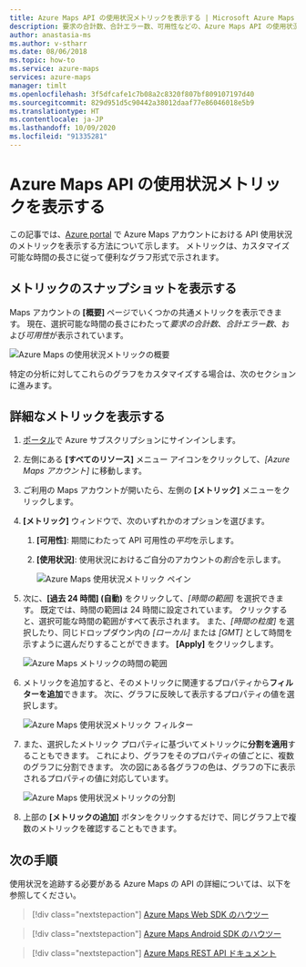 ```yaml
---
title: Azure Maps API の使用状況メトリックを表示する | Microsoft Azure Maps
description: 要求の合計数、合計エラー数、可用性などの、Azure Maps API の使用状況メトリックを表示する方法について説明します。 データをフィルター処理して結果を分割する方法を参照してください。
author: anastasia-ms
ms.author: v-stharr
ms.date: 08/06/2018
ms.topic: how-to
ms.service: azure-maps
services: azure-maps
manager: timlt
ms.openlocfilehash: 3f5dfcafe1c7b08a2c8320f807bf809107197d40
ms.sourcegitcommit: 829d951d5c90442a38012daaf77e86046018e5b9
ms.translationtype: HT
ms.contentlocale: ja-JP
ms.lasthandoff: 10/09/2020
ms.locfileid: "91335281"
---
```

# <a name="view-azure-maps-api-usage-metrics"></a>Azure Maps API の使用状況メトリックを表示する

この記事では、[Azure portal](https://portal.azure.com) で Azure Maps アカウントにおける API 使用状況のメトリックを表示する方法について示します。 メトリックは、カスタマイズ可能な時間の長さに従って便利なグラフ形式で示されます。

## <a name="view-metric-snapshot"></a>メトリックのスナップショットを表示する

Maps アカウントの **[概要]** ページでいくつかの共通メトリックを表示できます。 現在、選択可能な時間の長さにわたって*要求の合計数*、*合計エラー数*、および*可用性*が表示されています。

![Azure Maps の使用状況メトリックの概要](media/how-to-view-api-usage/portal-overview.png)

特定の分析に対してこれらのグラフをカスタマイズする場合は、次のセクションに進みます。

## <a name="view-detailed-metrics"></a>詳細なメトリックを表示する

1. [ポータル](https://portal.azure.com)で Azure サブスクリプションにサインインします。

2. 左側にある **[すべてのリソース]** メニュー アイコンをクリックして、*[Azure Maps アカウント]* に移動します。

3. ご利用の Maps アカウントが開いたら、左側の **[メトリック]** メニューをクリックします。

4. **[メトリック]** ウィンドウで、次のいずれかのオプションを選びます。

   1. **[可用性]**: 期間にわたって API 可用性の*平均*を示します。
   2. **[使用状況]**: 使用状況におけるご自分のアカウントの*割合*を示します。

      ![Azure Maps 使用状況メトリック ペイン](media/how-to-view-api-usage/portal-metrics.png)

5. 次に、**[過去 24 時間] (自動)** をクリックして、*[時間の範囲]* を選択できます。 既定では、時間の範囲は 24 時間に設定されています。 クリックすると、選択可能な時間の範囲がすべて表示されます。 また、*[時間の粒度]* を選択したり、同じドロップダウン内の *[ローカル]* または *[GMT]* として時間を示すように選んだりすることができます。 **[Apply]** をクリックします。

    ![Azure Maps メトリックの時間の範囲](media/how-to-view-api-usage/time-range.png)

6. メトリックを追加すると、そのメトリックに関連するプロパティから**フィルターを追加**できます。 次に、グラフに反映して表示するプロパティの値を選択します。

    ![Azure Maps 使用状況メトリック フィルター](media/how-to-view-api-usage/filter.png)

7. また、選択したメトリック プロパティに基づいてメトリックに**分割を適用**することもできます。 これにより、グラフをそのプロパティの値ごとに、複数のグラフに分割できます。 次の図にある各グラフの色は、グラフの下に表示されるプロパティの値に対応しています。

    ![Azure Maps 使用状況メトリックの分割](media/how-to-view-api-usage/splitting.png)

8. 上部の **[メトリックの追加]** ボタンをクリックするだけで、同じグラフ上で複数のメトリックを確認することもできます。

## <a name="next-steps"></a>次の手順

使用状況を追跡する必要がある Azure Maps の API の詳細については、以下を参照してください。
> [!div class="nextstepaction"] 
> [Azure Maps Web SDK のハウツー](how-to-use-map-control.md)

> [!div class="nextstepaction"] 
> [Azure Maps Android SDK のハウツー](how-to-use-android-map-control-library.md)

> [!div class="nextstepaction"]
> [Azure Maps REST API ドキュメント](https://docs.microsoft.com/rest/api/maps)
